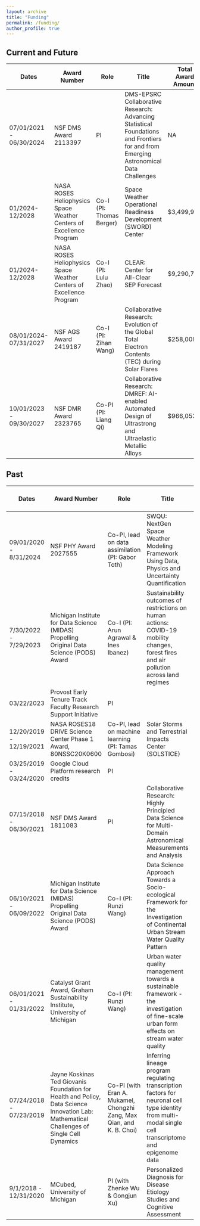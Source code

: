 ```yaml
---
layout: archive
title: "Funding"
permalink: /funding/
author_profile: true 
---
```


## Current and Future

| Dates | Award Number | Role | Title | Total Award Amount | My Award Amount
| -- | ---- | ---- | ----------------------- | --- | --- |
|07/01/2021 - 06/30/2024| NSF DMS Award 2113397 | PI | DMS-EPSRC Collaborative Research: Advancing Statistical Foundations and Frontiers for and from Emerging Astronomical Data Challenges | NA |  $160,000 |
|01/2024-12/2028 | NASA ROSES Heliophysics Space Weather Centers of Excellence Program | Co-I (PI: Thomas Berger) | Space Weather Operational Readiness Development (SWORD) Center | $3,499,990| $128,062 |
|01/2024-12/2028 | NASA ROSES Heliophysics Space Weather Centers of Excellence Program | Co-I (PI: Lulu Zhao) | CLEAR: Center for All-Clear SEP Forecast | $9,290,762 | $645,898 |
|08/01/2024-07/31/2027 | NSF AGS Award 2419187| Co-I (PI: Zihan Wang) | Collaborative Research: Evolution of the Global Total Electron Contents (TEC) during Solar Flares | $258,009|116,559|
|10/01/2023 - 09/30/2027 | NSF DMR Award 2323765 | Co-PI (PI: Liang Qi) | Collaborative Research: DMREF: AI-enabled Automated Design of Ultrastrong and Ultraelastic Metallic Alloys | $966,053 | $116,568 |

## Past


| Dates | Award Number | Role | Title | Total Award Amount | My Award Amount
| -- | ---- | ---- | ----------------------- | --- | --- |
|09/01/2020 - 8/31/2024 | NSF PHY Award 2027555 | Co-PI, lead on data assimilation (PI: Gabor Toth) | SWQU: NextGen Space Weather Modeling Framework Using Data, Physics and Uncertainty Quantification | $2,860,000 | $333,451 |
|7/30/2022 - 7/29/2023 | Michigan Institute for Data Science (MIDAS) Propelling Original Data Science (PODS) Award | Co-I (PI: Arun Agrawal & Ines Ibanez) | Sustainability outcomes of restrictions on human actions: COVID-19 mobility changes, forest fires and air pollution across land regimes | $35,000 | 0|
|03/22/2023 | Provost Early Tenure Track Faculty Research Support Initiative | PI | |NA| $3,000 |
|12/20/2019 - 12/19/2021 | NASA ROSES18 DRIVE Science Center Phase 1 Award, 80NSSC20K0600 | Co-PI, lead on machine learning (PI: Tamas Gombosi) | Solar Storms and Terrestrial Impacts Center (SOLSTICE) | $1,200,000 | $203,247 |
|03/25/2019 - 03/24/2020 | Google Cloud Platform research credits | PI | |NA | $6,000 |
|07/15/2018 - 06/30/2021 | NSF DMS Award 1811083 | PI | Collaborative Research: Highly Principled Data Science for Multi-Domain Astronomical Measurements and Analysis|NA| $79,996|
|06/10/2021 - 06/09/2022 | Michigan Institute for Data Science (MIDAS) Propelling Original Data Science (PODS) Award | Co-I (PI: Runzi Wang) | Data Science Approach Towards a Socio-ecological Framework for the Investigation of Continental Urban Stream Water Quality Pattern | $70,000 |0 |
|06/01/2021 - 01/31/2022 | Catalyst Grant Award, Graham Sustainability Institute, University of Michigan | Co-I (PI: Runzi Wang) | Urban water quality management towards a sustainable framework - the investigation of fine-scale urban form effects on stream water quality | $10,000 | 0|
|07/24/2018 - 07/23/2019 | Jayne Koskinas Ted Giovanis Foundation for Health and Policy, Data Science Innovation Lab: Mathematical Challenges of Single Cell Dynamics | Co-PI (with Eran A. Mukamel, Chongzhi Zang, Max Qian, and K. B. Choi) | Inferring lineage program regulating transcription factors for neuronal cell type identity from multi-modal single cell transcriptome and epigenome data | $6,000| 1/5|
|9/1/2018 - 12/31/2020 | MCubed, University of Michigan | PI (with Zhenke Wu & Gongjun Xu) | Personalized Diagnosis for Disease Etiology Studies and Cognitive Assessment | $60,000 |$20,000|

